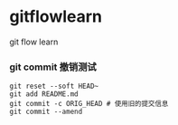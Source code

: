# gitflowlearn

git flow learn

### git commit 撤销测试

```
git reset --soft HEAD~
git add README.md
git commit -c ORIG_HEAD # 使用旧的提交信息
git commit --amend
```
